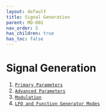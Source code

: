 ```yaml
---
layout: default
title: Signal Generation
parent: MD-001
nav_order: 5
has_children: true
has_toc: false
---
```


# Signal Generation

1. [`Primary Parameters`](/md001/signal_generation/primary_parameters.html)
2. [`Advanced Parameters`](/md001/signal_generation/advanced_parameters.html)
3. [`Modulation`](/md001/signal_generation/modulation.html)
4. [`LFO and Function Generator Modes`](/md001/signal_generation/lfo_functiongen_modes.html)
